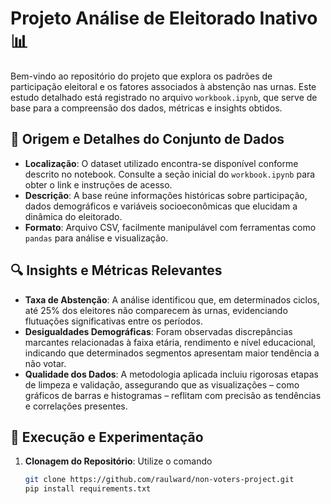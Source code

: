 # Projeto Análise de Eleitorado Inativo 📊

Bem-vindo ao repositório do projeto que explora os padrões de participação eleitoral e os fatores associados à abstenção nas urnas. Este estudo detalhado está registrado no arquivo `workbook.ipynb`, que serve de base para a compreensão dos dados, métricas e insights obtidos.

## 📁 Origem e Detalhes do Conjunto de Dados
- **Localização**: O dataset utilizado encontra-se disponível conforme descrito no notebook. Consulte a seção inicial do `workbook.ipynb` para obter o link e instruções de acesso.
- **Descrição**: A base reúne informações históricas sobre participação, dados demográficos e variáveis socioeconômicas que elucidam a dinâmica do eleitorado.
- **Formato**: Arquivo CSV, facilmente manipulável com ferramentas como `pandas` para análise e visualização.

## 🔍 Insights e Métricas Relevantes
- **Taxa de Abstenção**: A análise identificou que, em determinados ciclos, até 25% dos eleitores não comparecem às urnas, evidenciando flutuações significativas entre os períodos.
- **Desigualdades Demográficas**: Foram observadas discrepâncias marcantes relacionadas à faixa etária, rendimento e nível educacional, indicando que determinados segmentos apresentam maior tendência a não votar.
- **Qualidade dos Dados**: A metodologia aplicada incluiu rigorosas etapas de limpeza e validação, assegurando que as visualizações – como gráficos de barras e histogramas – reflitam com precisão as tendências e correlações presentes.

## 🚀 Execução e Experimentação
1. **Clonagem do Repositório**: Utilize o comando  
   ```bash
   git clone https://github.com/raulward/non-voters-project.git
   pip install requirements.txt